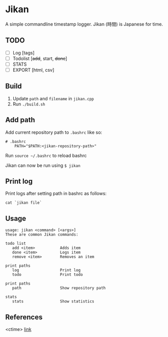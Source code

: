 # Jikan
A simple commandline timestamp logger.  Jikan (時間) is Japanese for time.

## TODO
- [ ] Log [tags]
- [ ] Todolist [~~add~~, start, ~~done~~]
- [ ] STATS 
- [ ] EXPORT [html, csv]

## Build
1. Update `path` and `filename` in `jikan.cpp`
2. Run ` ./build.sh `

## Add path
Add current repository path to `.bashrc` like so:
```
# .bashrc 
    PATH="$PATH:<jikan-repository-path>"
```
Run `source ~/.bashrc` to reload bashrc

Jikan can now be run using `$ jikan `

## Print log
Print logs after setting path in bashrc as follows:

``` cat `jikan file` ```

## Usage
``` 
usage: jikan <command> [<args>]
These are common Jikan commands:

todo list
   add <item>           Adds item
   done <item>          Logs item
   remove <item>        Removes an item

print paths
   log                  Print log
   todo                 Print todo

print paths
   path                 Show repository path

stats
   stats                Show statistics
```
## References
&lt;ctime&gt; [link](https://www.tutorialspoint.com/cplusplus/cpp_date_time.htm)

